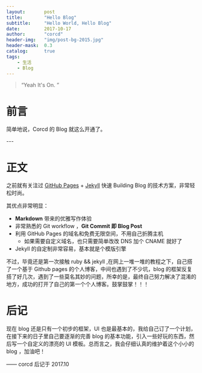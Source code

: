```yaml
---
layout:       post
title:        "Hello Blog"
subtitle:     "Hello World, Hello Blog"
date:         2017-10-17
author:       "corcd"
header-img:   "img/post-bg-2015.jpg"
header-mask:  0.3
catalog:      true
tags:
    - 生活
    - Blog
---
```


> “Yeah It's On. ”


# 前言

简单地说，Corcd 的 Blog 就这么开通了。


<p id = "build"></p>
---

# 正文


之前就有关注过 [GitHub Pages](https://pages.github.com/) + [Jekyll](http://jekyllrb.com/) 快速 Building Blog 的技术方案，非常轻松时尚。

其优点非常明显：

* **Markdown** 带来的优雅写作体验
* 非常熟悉的 Git workflow ，**Git Commit 即 Blog Post**
* 利用 GitHub Pages 的域名和免费无限空间，不用自己折腾主机
	* 如果需要自定义域名，也只需要简单改改 DNS 加个 CNAME 就好了 
* Jekyll 的自定制非常容易，基本就是个模版引擎

不过，毕竟还是第一次接触 ruby && jekyll ,在网上一堆一堆的教程之下，自己搭了一个基于  Github pages 的个人博客，中间也遇到了不少坑，blog 的框架反复搭了好几次，遇到了一些莫名其妙的问题，所幸的是，最终自己努力解决了混淆的地方，成功的打开了自己的第一个个人博客。鼓掌鼓掌！！！ 


# 后记

现在 blog 还是只有一个初步的框架，UI 也是最基本的，我给自己订了一个计划，在接下来的日子里自己要逐渐的完善 blog 的基本功能，引入一些好玩的东西，然后写一个自定义的漂亮的 UI 模板。总而言之，我会仔细认真的维护着这个小小的 blog ，加油吧！

—— corcd 后记于 2017.10


